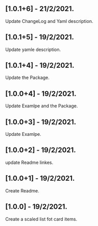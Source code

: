 ## [1.0.1+6] - 21/2/2021.

Update ChangeLog and Yaml description.

## [1.0.1+5] - 19/2/2021.

Update yamle description.

## [1.0.1+4] - 19/2/2021.

Update the Package.

## [1.0.0+4] - 19/2/2021.

Update Examlpe and the Package.

## [1.0.0+3] - 19/2/2021.

Update Examlpe.

## [1.0.0+2] - 19/2/2021.

update Readme linkes.

## [1.0.0+1] - 19/2/2021.

Create Readme.

## [1.0.0] - 19/2/2021.

Create a scaled list fot card items.

